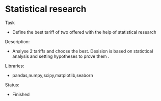 # Statistical research
Task
- Define the best  tariff of two offered with the help of statistical research

Description:

- Analyse 2 tariffs and choose the best. Desision is based on statictical analysis and setting hypotheses to prove them .

Libraries:

- pandas,numpy,scipy,matplotlib,seaborn

Status:

- Finished
